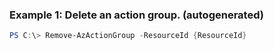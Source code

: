 
### Example 1: Delete an action group. (autogenerated)
```powershell
PS C:\> Remove-AzActionGroup -ResourceId {ResourceId}


